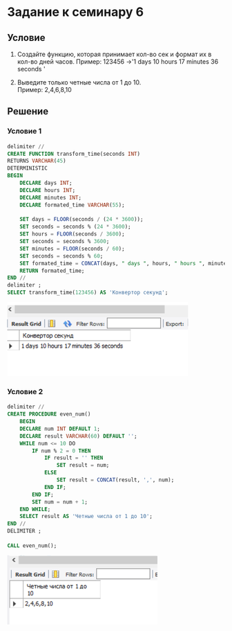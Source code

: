 # Задание к семинару 6
## Условие
1. Создайте функцию, которая принимает кол-во сек и формат их в кол-во дней часов.  Пример: 123456 ->'1 days 10 hours 17 minutes 36 seconds '

2. Выведите только четные числа от 1 до 10.  
Пример: 2,4,6,8,10

## Решение
### Условие 1
~~~~sql
delimiter //
CREATE FUNCTION transform_time(seconds INT)
RETURNS VARCHAR(45)
DETERMINISTIC
BEGIN
    DECLARE days INT;
    DECLARE hours INT;
    DECLARE minutes INT;
    DECLARE formated_time VARCHAR(55);

    SET days = FLOOR(seconds / (24 * 3600));
    SET seconds = seconds % (24 * 3600);
    SET hours = FLOOR(seconds / 3600);
    SET seconds = seconds % 3600;
    SET minutes = FLOOR(seconds / 60);
    SET seconds = seconds % 60;
	SET formated_time = CONCAT(days, " days ", hours, " hours ", minutes, " minutes ", seconds, " seconds");
    RETURN formated_time;
END //
delimiter ;
SELECT transform_time(123456) AS 'Конвертор секунд';
~~~~

![Задание 1](task1.png)

### Условие 2
~~~~sql
delimiter //
CREATE PROCEDURE even_num()
	BEGIN
    DECLARE num INT DEFAULT 1;
    DECLARE result VARCHAR(60) DEFAULT '';
    WHILE num <= 10 DO
        IF num % 2 = 0 THEN
            IF result = '' THEN
                SET result = num;
            ELSE
                SET result = CONCAT(result, ',', num);
            END IF;
        END IF;
        SET num = num + 1;
    END WHILE;
    SELECT result AS 'Четные числа от 1 до 10';
END //
DELIMITER ;

CALL even_num();
~~~~
![Задание 2](task2.png)